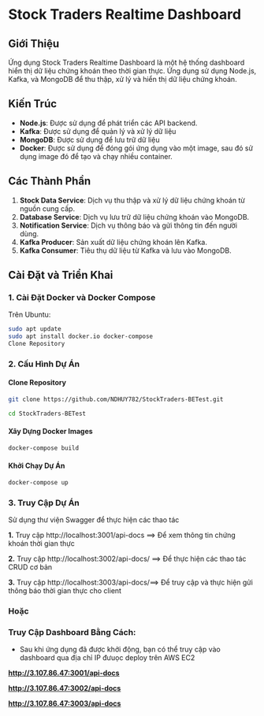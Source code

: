 # Stock Traders Realtime Dashboard

## Giới Thiệu

Ứng dụng Stock Traders Realtime Dashboard là một hệ thống dashboard hiển thị dữ liệu chứng khoán theo thời gian thực. Ứng dụng sử dụng Node.js, Kafka, và MongoDB để thu thập, xử lý và hiển thị dữ liệu chứng khoán.

## Kiến Trúc

- **Node.js**: Được sử dụng để phát triển các API backend.
- **Kafka**: Được sử dụng để quản lý và xử lý dữ liệu
- **MongoDB**: Được sử dụng để lưu trữ dữ liệu
- **Docker**: Được sử dụng để đóng gói ứng dụng vào một image, sau đó sử dụng image đó để tạo và chạy nhiều container.

## Các Thành Phần

1. **Stock Data Service**: Dịch vụ thu thập và xử lý dữ liệu chứng khoán từ nguồn cung cấp.
2. **Database Service**: Dịch vụ lưu trữ dữ liệu chứng khoán vào MongoDB.
3. **Notification Service**: Dịch vụ thông báo và gửi thông tin đến người dùng.
4. **Kafka Producer**: Sản xuất dữ liệu chứng khoán lên Kafka.
5. **Kafka Consumer**: Tiêu thụ dữ liệu từ Kafka và lưu vào MongoDB.

## Cài Đặt và Triển Khai

### 1. Cài Đặt Docker và Docker Compose

Trên Ubuntu:

```bash
sudo apt update
sudo apt install docker.io docker-compose
Clone Repository

```

### 2. Cấu Hình Dự Án

#### Clone Repository

```bash
git clone https://github.com/NDHUY782/StockTraders-BETest.git

cd StockTraders-BETest
```

#### Xây Dựng Docker Images

```bash
docker-compose build
```

#### Khởi Chạy Dự Án

```bash
docker-compose up
```

### 3. Truy Cập Dự Án

Sử dụng thư viện Swagger để thực hiện các thao tác

**1.** Truy cập http://localhost:3001/api-docs ==> Để xem thông tin chứng khoán thời gian thực

**2.** Truy cập http://localhost:3002/api-docs/ ==> Để thực hiện các thao tác CRUD cơ bản

**3.** Truy cập http://localhost:3003/api-docs/==> Để truy cập và thực hiện gửi thông báo thời gian thực cho client

### Hoặc

### Truy Cập Dashboard Bằng Cách:

- Sau khi ứng dụng đã được khởi động, bạn có thể truy cập vào dashboard qua địa chỉ IP đưuọc deploy trên AWS EC2

**http://3.107.86.47:3001/api-docs**

**http://3.107.86.47:3002/api-docs**

**http://3.107.86.47:3003/api-docs**
